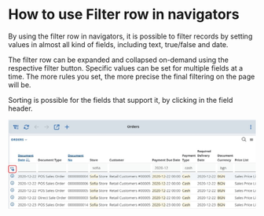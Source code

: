 # How to use Filter row in navigators

By using the filter row in navigators, it is possible to filter records by setting values in almost all kind of fields, including text, true/false and date.

The filter row can be expanded and collapsed on-demand using the respective filter button. Specific values can be set for multiple fields at a time. The more rules you set, the more precise the final filtering on the page will be.

Sorting is possible for the fields that support it, by clicking in the field header.

![Pictures](pictures/filter-row.png)
